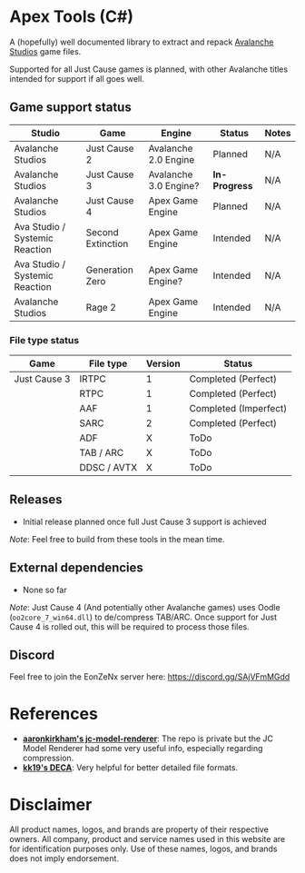# Apex Tools (C#)
A (hopefully) well documented library to extract and repack [Avalanche Studios](https://avalanchestudios.com/) game files.

Supported for all Just Cause games is planned, with other Avalanche titles intended for support if all goes well.

## Game support status
|             Studio             |        Game       |         Engine        |      Status     | Notes |
| ------------------------------ | ----------------- | --------------------- | --------------- | ----- |
| Avalanche Studios              | Just Cause 2      | Avalanche 2.0 Engine  | Planned         | N/A   |
| Avalanche Studios              | Just Cause 3      | Avalanche 3.0 Engine? | **In-Progress** | N/A   |
| Avalanche Studios              | Just Cause 4      | Apex Game Engine      | Planned         | N/A   |
| Ava Studio / Systemic Reaction | Second Extinction | Apex Game Engine      | Intended        | N/A   |
| Ava Studio / Systemic Reaction | Generation Zero   | Apex Game Engine?     | Intended        | N/A   |
| Avalanche Studios              | Rage 2            | Apex Game Engine      | Intended        | N/A   |

### File type status
|     Game     |  File type  | Version |         Status        |
| ------------ | ----------- | ------- | --------------------- |
| Just Cause 3 | IRTPC       | 1       | Completed (Perfect)   |
|              | RTPC        | 1       | Completed (Perfect)   |
|              | AAF         | 1       | Completed (Imperfect) |
|              | SARC        | 2       | Completed (Perfect)   |
|              | ADF         | X       | ToDo                  |
|              | TAB / ARC   | X       | ToDo                  |
|              | DDSC / AVTX | X       | ToDo                  |

## Releases
- Initial release planned once full Just Cause 3 support is achieved

*Note*: Feel free to build from these tools in the mean time.

## External dependencies
- None so far

*Note*: Just Cause 4 (And potentially other Avalanche games) uses Oodle (`oo2core_7_win64.dll`) to de/compress TAB/ARC.
Once support for Just Cause 4 is rolled out, this will be required to process those files.

## Discord
Feel free to join the EonZeNx server here: https://discord.gg/SAjVFmMGdd

# References

- **[aaronkirkham's jc-model-renderer](https://github.com/aaronkirkham)**: The repo is private but the JC Model Renderer
had some very useful info, especially regarding compression.
- **[kk19's DECA](https://github.com/kk49/deca)**: Very helpful for better detailed file formats.

# Disclaimer
All product names, logos, and brands are property of their respective owners. All company, product and service names
used in this website are for identification purposes only. Use of these names, logos, and brands does not imply endorsement.
